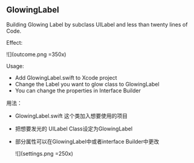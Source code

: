 ## GlowingLabel




Building Glowing Label by subclass UILabel and less than twenty lines of Code.

Effect:

![](outcome.png =350x)

Usage: 

- Add GlowingLabel.swift to Xcode project
- Change the Label you want to glow class to GlowingLabel
- You can change the properties in Interface Builder

用法：

- GlowingLabel.swift 这个类加入想要使用的项目
- 把想要发光的 UILabel Class设定为GlowingLabel
- 部分属性可以在GlowingLabel中或者interface Builder中更改


	![](settings.png =250x)






